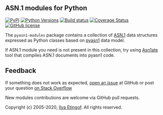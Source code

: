 
ASN.1 modules for Python
------------------------
[![PyPI](https://img.shields.io/pypi/v/pyasn1-modules.svg?maxAge=2592000)](https://pypi.org/project/pyasn1-modules)
[![Python Versions](https://img.shields.io/pypi/pyversions/pyasn1-modules.svg)](https://pypi.org/project/pyasn1-modules/)
[![Build status](https://travis-ci.org/etingof/pyasn1-modules.svg?branch=master)](https://travis-ci.org/etingof/pyasn1-modules)
[![Coverage Status](https://img.shields.io/codecov/c/github/etingof/pyasn1-modules.svg)](https://codecov.io/github/etingof/pyasn1-modules/)
[![GitHub license](https://img.shields.io/badge/license-BSD-blue.svg)](https://raw.githubusercontent.com/etingof/pyasn1-modules/master/LICENSE.txt)

The `pyasn1-modules` package contains a collection of
[ASN.1](https://www.itu.int/rec/dologin_pub.asp?lang=e&id=T-REC-X.208-198811-W!!PDF-E&type=items)
data structures expressed as Python classes based on [pyasn1](https://github.com/etingof/pyasn1)
data model.

If ASN.1 module you need is not present in this collection, try using
[Asn1ate](https://github.com/kimgr/asn1ate) tool that compiles ASN.1 documents
into pyasn1 code.

Feedback
--------

If something does not work as expected, 
[open an issue](https://github.com/etingof/pyasn1-modules/issues) at GitHub
or post your question [on Stack Overflow](https://stackoverflow.com/questions/ask)
 
New modules contributions are welcome via GitHub pull requests.

Copyright (c) 2005-2020, [Ilya Etingof](mailto:etingof@gmail.com).
All rights reserved.